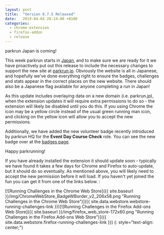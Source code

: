 ```yaml
---
layout: post
title:  "Version 0.7.5 Released"
date:   2019-04-04 20:24:00 +0100
categories:
  - chrome-extension
  - firefox-addon
  - release
---
```


parkrun Japan is coming!

This week parkrun starts in [Japan](https://parkrun.jp), and to make sure we are ready for it we have proactively put out this release to include the necessary changes to support the new site at [parkrun.jp](https://parkrun.jp). Obviously the website is all in Japanese, and hopefully we've done everything right to ensure the badges, challenges and stats appear in the correct places on the new website. There should also be a Japanese flag available for anyone completing a run in Japan!

As this update includes overlaying data on a new domain (i.e. parkrun.jp), when the extension updates it will require extra permissions to do so - the extension will likely be disabled until you do this. If you using Chrome the icon may be a yellow circle instead of the usual green running man icon, and clicking on the yellow icon will allow you to accept the new permissions.


Additionally, we have added the new volunteer badge recently introduced by parkrun HQ for the **Event Day Course Check** role. You can see the new badge over at the [badges page](https://running-challenges.co.uk/badges/).


Happy parkrunning!

If you have already installed the extension it should update soon - typically we
have found it takes a few days for Chrome and Firefox to auto-update, but it should
do so eventually. As mentioned above, you will likely need to accept the new permission before it will load. If you haven't yet joined the fun you can get it from one of
the links below. :

[![Running Challenges in the Chrome Web Store]({{ site.baseurl }}/img/ChromeWebStore_BadgeWBorder_v2_206x58.png "Running Challenges in the Chrome Web Store")]({{ site.data.webstore.webstore-running-challenges-link }})[![Running Challenges in the Firefox Add-ons Web Store]({{ site.baseurl }}/img/firefox_web_store-172x60.png "Running Challenges in the Firefox Add-ons Web Store")]({{ site.data.webstore.firefox-running-challenges-link }})
{: style="text-align: center;"}
